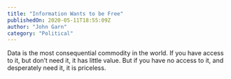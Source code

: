 ```yaml
---
title: "Information Wants to be Free"
publishedOn: 2020-05-11T18:55:09Z
author: "John Garn"
category: "Political"
---
```


Data is the most consequential commodity in the world. If you have access to it, but don’t need it, it has little value. But if you have no access to it, and desperately need it, it is priceless.
